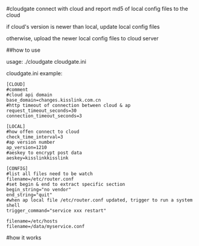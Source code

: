 #cloudgate
connect with cloud and report md5 of local config files to the cloud

if cloud's version is newer than local, update local config files

otherwise, upload the newer local config files to cloud server

##how to use

usage:
    ./cloudgate cloudgate.ini

cloudgate.ini example:

    [CLOUD]
    #comment
    #cloud api domain
    base_domain=changes.kisslink.com.cn
    #http timeout of connection between cloud & ap
    request_timeout_seconds=30
    connection_timeout_seconds=3

    [LOCAL]
    #how offen connect to cloud
    check_time_interval=3
    #ap version number
    ap_version=1210
    #aeskey to encrypt post data
    aeskey=kisslinkkisslink

    [CONFIG]
    #list all files need to be watch
    filename=/etc/router.conf
    #set begin & end to extract specific section
    begin_string="no vendor"
    end_string="quit"
    #when ap local file /etc/router.conf updated, trigger to run a system shell
    trigger_command="service xxx restart"

    filename=/etc/hosts
    filename=/data/myservice.conf

#how it works
